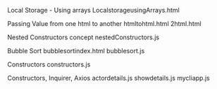 Local Storage - Using arrays
    LocalstorageusingArrays.html

Passing Value from one html to another
    htmltohtml.html
    2html.html

Nested Constructors concept
     nestedConstructors.js

Bubble Sort
    bubblesortindex.html
    bubblesort.js

Constructors
     constructors.js


Constructors, Inquirer, Axios
    actordetails.js
    showdetails.js
    mycliapp.js
    
